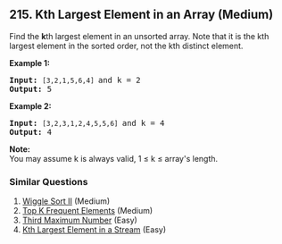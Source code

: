 ## 215. Kth Largest Element in an Array (Medium)

<p>Find the <strong>k</strong>th largest element in an unsorted array. Note that it is the kth largest element in the sorted order, not the kth distinct element.</p>

<p><strong>Example 1:</strong></p>

<pre>
<strong>Input:</strong> <code>[3,2,1,5,6,4] </code>and k = 2
<strong>Output:</strong> 5
</pre>

<p><strong>Example 2:</strong></p>

<pre>
<strong>Input:</strong> <code>[3,2,3,1,2,4,5,5,6] </code>and k = 4
<strong>Output:</strong> 4</pre>

<p><strong>Note: </strong><br />
You may assume k is always valid, 1 &le; k &le; array&#39;s length.</p>


### Similar Questions
  1. [Wiggle Sort II](https://github.com/openset/leetcode/tree/master/solution/wiggle-sort-ii) (Medium)
  1. [Top K Frequent Elements](https://github.com/openset/leetcode/tree/master/solution/top-k-frequent-elements) (Medium)
  1. [Third Maximum Number](https://github.com/openset/leetcode/tree/master/solution/third-maximum-number) (Easy)
  1. [Kth Largest Element in a Stream](https://github.com/openset/leetcode/tree/master/solution/kth-largest-element-in-a-stream) (Easy)
